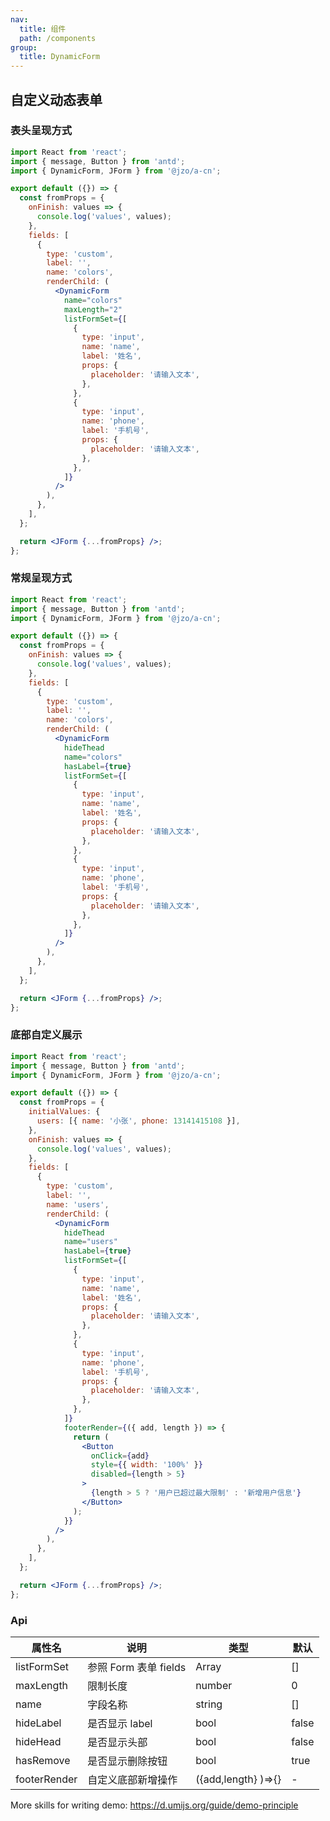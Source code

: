 ```yaml
---
nav:
  title: 组件
  path: /components
group:
  title: DynamicForm
---
```


## 自定义动态表单

### 表头呈现方式

```jsx
import React from 'react';
import { message, Button } from 'antd';
import { DynamicForm, JForm } from '@jzo/a-cn';

export default ({}) => {
  const fromProps = {
    onFinish: values => {
      console.log('values', values);
    },
    fields: [
      {
        type: 'custom',
        label: '',
        name: 'colors',
        renderChild: (
          <DynamicForm
            name="colors"
            maxLength="2"
            listFormSet={[
              {
                type: 'input',
                name: 'name',
                label: '姓名',
                props: {
                  placeholder: '请输入文本',
                },
              },
              {
                type: 'input',
                name: 'phone',
                label: '手机号',
                props: {
                  placeholder: '请输入文本',
                },
              },
            ]}
          />
        ),
      },
    ],
  };

  return <JForm {...fromProps} />;
};
```

### 常规呈现方式

```jsx
import React from 'react';
import { message, Button } from 'antd';
import { DynamicForm, JForm } from '@jzo/a-cn';

export default ({}) => {
  const fromProps = {
    onFinish: values => {
      console.log('values', values);
    },
    fields: [
      {
        type: 'custom',
        label: '',
        name: 'colors',
        renderChild: (
          <DynamicForm
            hideThead
            name="colors"
            hasLabel={true}
            listFormSet={[
              {
                type: 'input',
                name: 'name',
                label: '姓名',
                props: {
                  placeholder: '请输入文本',
                },
              },
              {
                type: 'input',
                name: 'phone',
                label: '手机号',
                props: {
                  placeholder: '请输入文本',
                },
              },
            ]}
          />
        ),
      },
    ],
  };

  return <JForm {...fromProps} />;
};
```

### 底部自定义展示

```jsx
import React from 'react';
import { message, Button } from 'antd';
import { DynamicForm, JForm } from '@jzo/a-cn';

export default ({}) => {
  const fromProps = {
    initialValues: {
      users: [{ name: '小张', phone: 13141415108 }],
    },
    onFinish: values => {
      console.log('values', values);
    },
    fields: [
      {
        type: 'custom',
        label: '',
        name: 'users',
        renderChild: (
          <DynamicForm
            hideThead
            name="users"
            hasLabel={true}
            listFormSet={[
              {
                type: 'input',
                name: 'name',
                label: '姓名',
                props: {
                  placeholder: '请输入文本',
                },
              },
              {
                type: 'input',
                name: 'phone',
                label: '手机号',
                props: {
                  placeholder: '请输入文本',
                },
              },
            ]}
            footerRender={({ add, length }) => {
              return (
                <Button
                  onClick={add}
                  style={{ width: '100%' }}
                  disabled={length > 5}
                >
                  {length > 5 ? '用户已超过最大限制' : '新增用户信息'}
                </Button>
              );
            }}
          />
        ),
      },
    ],
  };

  return <JForm {...fromProps} />;
};
```

### Api

| 属性名       | 说明                  | 类型                | 默认  |
| ------------ | --------------------- | ------------------- | ----- |
| listFormSet  | 参照 Form 表单 fields | Array               | []    |
| maxLength    | 限制长度              | number              | 0     |
| name         | 字段名称              | string              | []    |
| hideLabel    | 是否显示 label        | bool                | false |
| hideHead     | 是否显示头部          | bool                | false |
| hasRemove    | 是否显示删除按钮      | bool                | true  |
| footerRender | 自定义底部新增操作    | ({add,length} )=>{} | -     |

More skills for writing demo: https://d.umijs.org/guide/demo-principle
